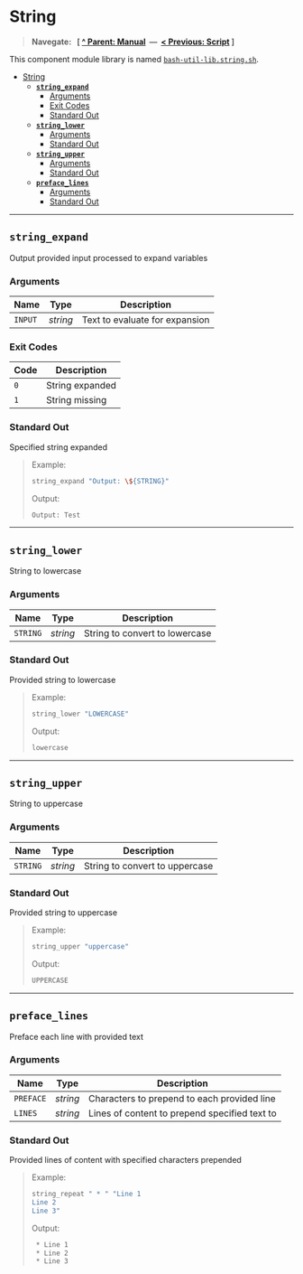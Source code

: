 # String

> **Navegate: &nbsp; [ [^ Parent: Manual](../MANUAL.md) &nbsp;&mdash;&nbsp; [< Previous: Script](../script/README.md) ]**


This component module library is named [`bash-util-lib.string.sh`](../../src/bash-util-lib.string.sh).

- [String](#string)
  - [**`string_expand`**](#string_expand)
    - [Arguments](#arguments)
    - [Exit Codes](#exit-codes)
    - [Standard Out](#standard-out)
  - [**`string_lower`**](#string_lower)
    - [Arguments](#arguments-1)
    - [Standard Out](#standard-out-1)
  - [**`string_upper`**](#string_upper)
    - [Arguments](#arguments-2)
    - [Standard Out](#standard-out-2)
  - [**`preface_lines`**](#preface_lines)
    - [Arguments](#arguments-4)
    - [Standard Out](#standard-out-4)

---


## **`string_expand`**

Output provided input processed to expand variables

### Arguments

| Name    | Type     | Description                    |
| ------- | :------: | ------------------------------ |
| `INPUT` | _string_ | Text to evaluate for expansion |

### Exit Codes

| Code | Description     |
| ---- | --------------- |
| `0`  | String expanded |
| `1`  | String missing  |

### Standard Out

Specified string expanded

> Example:
>
> ```bash
> string_expand "Output: \${STRING}"
> ```
>
> Output:
>
> ```bash
> Output: Test
> ```

---


## **`string_lower`**

String to lowercase

### Arguments

| Name     | Type     | Description                    |
| -------- | :------: | ------------------------------ |
| `STRING` | _string_ | String to convert to lowercase |

### Standard Out

Provided string to lowercase

> Example:
>
> ```bash
> string_lower "LOWERCASE"
> ```
>
> Output:
>
> ```bash
> lowercase
> ```

---


## **`string_upper`**

String to uppercase

### Arguments

| Name     | Type     | Description                    |
| -------- | :------: | ------------------------------ |
| `STRING` | _string_ | String to convert to uppercase |

### Standard Out

Provided string to uppercase

> Example:
>
> ```bash
> string_upper "uppercase"
> ```
>
> Output:
>
> ```bash
> UPPERCASE
> ```

---


## **`preface_lines`**

Preface each line with provided text

### Arguments

| Name      | Type     | Description                                   |
| --------- | :------: | --------------------------------------------- |
| `PREFACE` | _string_ | Characters to prepend to each provided line   |
| `LINES`   | _string_ | Lines of content to prepend specified text to |

### Standard Out

Provided lines of content with specified characters prepended

> Example:
>
> ```bash
> string_repeat " * " "Line 1
> Line 2
> Line 3"
> ```
>
> Output:
>
> ```bash
>  * Line 1
>  * Line 2
>  * Line 3
> ```
